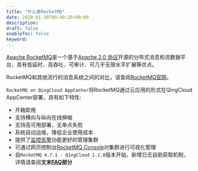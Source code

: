 ```yaml
---
title: "什么是RocketMQ"
date: 2020-01-30T00:40:25+09:00
description: 
draft: false
enableToc: false
keyword: 
---
```


[Apache RocketMQ](https://rocketmq.apache.org/)是一个基于[Apache 2.0 协议](https://github.com/apache/rocketmq/blob/master/LICENSE)开源的分布式消息和流数据平台，具有低延时、高吞吐、可审计、可几乎无限水平扩展等优点。

RocketMQ和其他流行的消息系统之间的对比，请查阅[RocketMQ官网](https://rocketmq.apache.org/docs/motivation/#rocketmq-vs-activemq-vs-kafka)。

`RocketMQ on QingCloud AppCenter`将RocketMQ通过云应用的形式在QingCloud AppCenter部署，具有如下特性:

- 开箱即用
- 支持横向与纵向在线伸缩
- 支持高可用部署，无单点失败
- 系统自动运维，降低企业使用成本
- 提供了[监控告警](https://docs.qingcloud.com/product/operation/alarm)功能更好的管理集群
- 可通过网页控制台[RocketMQ Console](https://github.com/apache/rocketmq-externals/tree/master/rocketmq-console)对集群进行可视化管理
- 自`RocketMQ 4.7.1 - QingCloud 1.1.0`版本开始，新增日志自助获取机制，详情请查阅**文末[FAQ](/middware/rocketmq/faq/how_get_log/)部分**